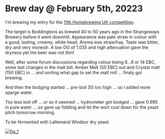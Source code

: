 # Brew day @ February 5th, 20223

I'm brewing my entry for the [11th Homebrewing UK competition](https://www.homebrewinguk.com/post/11th-hbuk-competition-boddingtons-bitter-closing-date-31st-march-2023-12509547).

<quote>
The target is Boddingtons as brewed 40 to 50 years ago in the
Strangeways Brewery before it went downhill.
Appearance was pale straw in colour with a good, lasting, creamy, white
head.
Aroma was straw/hay.
Taste was bitter, dry and very moreish.
A low OG of 1.035 and high attenuation gave the dryness yet the beer was
not thin!
</quote>

Well, after some forum discussiona regarding colour being 6...8 or 14
EBC, some last changes in the malt bill: Amber Malt (50 EBC) out and
Crystal malt (150 EBC) in ... and sorting what gap to set the malt mill
... finaly got brewing.

And then the bodging started ... pre-boil SG too high ... so I added
more sparge water.

Too less boil off ... or so it seemed ... hydrometer got bodged ... gave
0.995 in pure water ... so gave up fiddling and let the wort cool down
for the yeast pitch tomorrow morning.

To be fermented with Lallemand Windsor dry yeast.

[![fig_1](1_small.jpg)](1.jpg)
